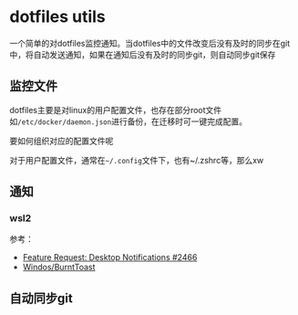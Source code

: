 # dotfiles utils

一个简单的对dotfiles监控通知。当dotfiles中的文件改变后没有及时的同步在git中，将自动发送通知，如果在通知后没有及时的同步git，则自动同步git保存

## 监控文件

dotfiles主要是对linux的用户配置文件，也存在部分root文件如`/etc/docker/daemon.json`进行备份，在迁移时可一键完成配置。

要如何组织对应的配置文件呢

对于用户配置文件，通常在`~/.config`文件下，也有~/.zshrc等，那么xw

## 通知

### wsl2

参考：

* [Feature Request: Desktop Notifications #2466](https://github.com/microsoft/WSL/issues/2466#issuecomment-370316815)
* [Windos/BurntToast](https://github.com/Windos/BurntToast#burnttoast)

## 自动同步git
